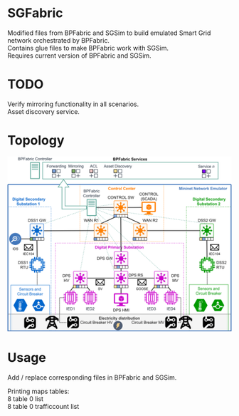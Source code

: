 # SGFabric
Modified files from BPFabric and SGSim to build emulated Smart Grid network orchestrated by BPFabric.   
Contains glue files to make BPFabric work with SGSim.   
Requires current version of BPFabric and SGSim.  

# TODO
Verify mirroring functionality in all scenarios.   
Asset discovery service. 

# Topology 
![SGFabric topology](https://github.com/filipholik/SGFabric/blob/main/SGFabric.png)

# Usage
Add / replace corresponding files in BPFabric and SGSim.   

Printing maps tables:  
8 table 0 list   
8 table 0 trafficcount list  
